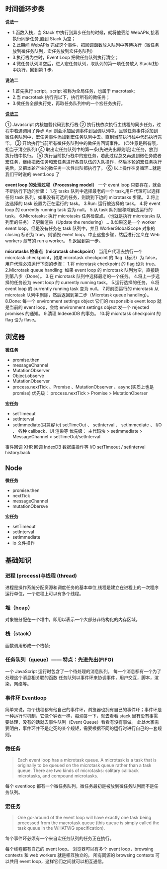 ## 时间循环步奏

**说法一**

- 1.函数入栈，当 Stack 中执行到异步任务的时候，就将他丢给 WebAPIs,接着执行同步任务,直到 Stack 为空；
- 2.此期间 WebAPIs 完成这个事件，把回调函数放入队列中等待执行（微任务放到微任务队列，宏任务放到宏任务队列）
- 3.执行栈为空时，Event Loop 把微任务队列执行清空；
- 4.微任务队列清空后，进入宏任务队列，取队列的第一项任务放入 Stack(栈）中执行，回到第 1 步。

**说法二**

- 1.首先执行 script，script 被称为全局任务，也属于 macrotask;
- 2.当 macrotask 执行完以下，执行所有的微任务；
- 3.微任务全部执行完，再取任务队列中的一个宏任务执行。

**[说法三](https://juejin.im/post/5b97d2b55188255c781ca228)**

① Javascript 内核加载代码到执行栈
② 执行栈依次执行主线程的同步任务，过程中若遇调用了异步 Api 则会添加回调事件到回调队列中。且微任务事件添加到微任务队列中，宏任务事件添加到宏任务队列中去。直到当前执行栈中代码执行完毕。
③ 开始执行当前所有微任务队列中的微任务回调事件。 (:smirk:注意是所有哦，相当于清空队列)
④ 取出宏任务队列中的第一条(先进先出原则哦)宏任务，放到执行栈中执行。
⑤ 执行当前执行栈中的宏任务，若此过程总又再遇到微任务或者宏任务，继续把微任务和宏任务进行各自队伍的入队操作，然后本轮的宏任务执行完后，又把本轮产生的微任务一次性出队都执行了。
⑥ 以上操作往复循环...就是我们平时说的 eventLoop 了

**event loop 的处理过程（Processing model）**
一个 event loop 只要存在，就会不断执行下边的步骤： 1.在 tasks 队列中选择最老的一个 task,用户代理可以选择任何 task 队列，如果没有可选的任务，则跳到下边的 microtasks 步骤。 2.将上边选择的 task 设置为正在运行的 task。
3.Run: 运行被选择的 task。 4.将 event loop 的 currently running task 变为 null。 5.从 task 队列里移除前边运行的 task。
6.Microtasks: 执行 microtasks 任务检查点。（也就是执行 microtasks 队列里的任务） 7.更新渲染（Update the rendering）... 8.如果这是一个 worker event loop，但是没有任务在 task 队列中，并且 WorkerGlobalScope 对象的 closing 标识为 true，则销毁 event loop，中止这些步骤，然后进行定义在 Web workers 章节的 run a worker。 9.返回到第一步。

**microtasks 检查点（microtask checkpoint）**
当用户代理去执行一个 microtask checkpoint，如果 microtask checkpoint 的 flag（标识）为 false，用户代理必须运行下面的步骤： 1.将 microtask checkpoint 的 flag 设为 true。
2.Microtask queue handling: 如果 event loop 的 microtask 队列为空，直接跳到第八步（Done）。 3.在 microtask 队列中选择最老的一个任务。 4.将上一步选择的任务设为 event loop 的 currently running task。 5.运行选择的任务。 6.将 event loop 的 currently running task 变为 null。 7.将前面运行的 microtask 从 microtask 队列中删除，然后返回到第二步（Microtask queue handling）。
8.Done: 每一个 environment settings object 它们的 responsible event loop 就是当前的 event loop，会给 environment settings object 发一个 rejected promises 的通知。 9.清理 IndexedDB 的事务。 10.将 microtask checkpoint 的 flag 设为 flase。

## 浏览器

**微任务**

- promise.then
- messageChannel
- MutationObserver
- Object.observe
- MutationObserver
- process.nextTick 、Promise 、MutationObserver 、async(实质上也是 promise)
  优先级： process.nextTick > Promise > MutationOberser

**宏任务**

- setTimeout
- setInterval
- setImmediate(只兼容 ie)
  setTimeOut 、 setInterval 、 setImmediate 、 I/O 、 各种 callback、UI 渲染等
  优先级： 主代码块 > setImmediate > MessageChannel > setTimeOut/setInterval

事件回调
XHR 回调
IndexDB 数据库操作等 I/O
setTimeout / setInterval
history.back

## Node

**微任务**

- promise.then
- nextTick
- messageChannel
- mutationObersve

**宏任务**

- setTimeout
- setInterval
- setImmediate
- io 文件操作

## 基础知识

### 进程 (process)与线程 (thread)

进程是操作系统分配资源和调度任务的基本单位,线程是建立在进程上的一次程序运行单位，一个进程上可以有多个线程。

### 堆（heap）

对象被分配在一个堆中，即用以表示一个大部分非结构化的内存区域。

### 栈（stack）

函数调用形成一个栈帧;

### 任务队列（queue）—— 特点：先进先出(FIFO)

一个 JavaScript 运行时包含了一个待处理的消息队列。 每一个消息都有一个为了处理这个消息相关联的函数
任务队列以事件环来协调事件，用户交互，脚本，渲染，网络等。

### 事件环 Eventloop

简单来说，每个线程都有他自己的事件环，浏览器也拥有自己的事件环；事件环是一种运行时机制，它像个钟表一样，每滴答一下，就去看看 stack 里有没有事需要处理，没有的话就去事件队列（Event Queue）看看有没有事做。
此处大家需要明白，事件环并不是定死的某个规矩，需要根据不同的运行时进行自己的一套规则。

### 微任务

> Each event loop has a microtask queue. A microtask is a task that is originally to be queued on the microtask queue rather than a task queue. There are two kinds of microtasks: solitary callback microtasks, and compound microtasks.

每个 eventloop 都有一个微任务队列，微任务最初是被放到微任务队列而不是任务队列。

### 宏任务

> One go-around of the event loop will have exactly one task being processed from the macrotask queue (this queue is simply called the task queue in the WHATWG specification).

每个事件环必须有一个来自宏任务队列的任务正在执行。

每个线程都有自己的 event loop。
浏览器可以有多个 event loop，browsing contexts 和 web workers 就是相互独立的。
所有同源的 browsing contexts 可以共用 event loop，这样它们之间就可以相互通信。
